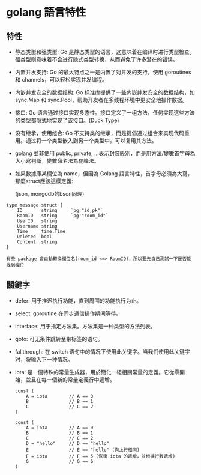 # golang 語言特性

## 特性

+ 静态类型和强类型: Go 是静态类型的语言，这意味着在编译时进行类型检查。强类型则意味着不会进行隐式类型转换，从而避免了许多潜在的错误。

+ 内置并发支持: Go 的最大特点之一是内置了对并发的支持。使用 goroutines 和 channels，可以轻松实现并发编程。

+ 内嵌并发安全的数据结构: Go 标准库提供了一些内嵌并发安全的数据结构，如 sync.Map 和 sync.Pool，帮助开发者在多线程环境中更安全地操作数据。

+ 接口: Go 语言通过接口实现多态性。接口定义了一组方法，任何实现这些方法的类型都隐式地实现了该接口。(Duck Type)

+ 没有继承，使用组合: Go 不支持类的继承，而是提倡通过组合来实现代码重用。通过将一个类型嵌入到另一个类型中，可以复用其方法。

+ golang 並非使用 public, private, ...表示封裝級別，而是用方法/變數首字母為大小寫判斷，變數命名法為駝峰法。

+ 如果數據庫某欄位為 name，但因為 Golang 語言特性，首字母必須為大寫，那麼struct應該這樣定義:

    (json, mongodb的bson同理)

```
type message struct {
	ID       string     `pg:"id,pk"`
	RoomID   string     `pg:"room_id"`
	UserID   string
	Username string
	Time     time.Time
	Deleted  bool
	Content  string
}
```

    有些 package 會自動轉換欄位名(room_id <=> RoomID)，所以要先自己測試一下是否能找到欄位

## 關鍵字

+ defer: 用于推迟执行功能，直到周围的功能执行为止。

+ select: goroutine 在同步通信操作期间等待。

+ interface: 用于指定方法集。方法集是一种类型的方法列表。

+ goto: 可无条件跳转至带标签的语句。

+ fallthrough: 在 switch 语句中的情况下使用此关键字。当我们使用此关键字时，将输入下一种情况。

+ iota: 是一個特殊的常量生成器，用於簡化一組相關常量的定義。它從零開始，並且在每一個新的常量定義行中遞增。

    ```
    const (
        A = iota        // A == 0
        B               // B == 1
        C               // C == 2
    )
    ```

    ```
    const (
        A = iota        // A == 0
        B               // B == 1
        C               // C == 2
        D = "hello"     // D == "hello"
        E               // E == "hello" (與上行相同)
        F = iota        // F == 5 (恢復 iota 的遞增，並根據行數遞增)
        G               // G == 6
    )
    ```



